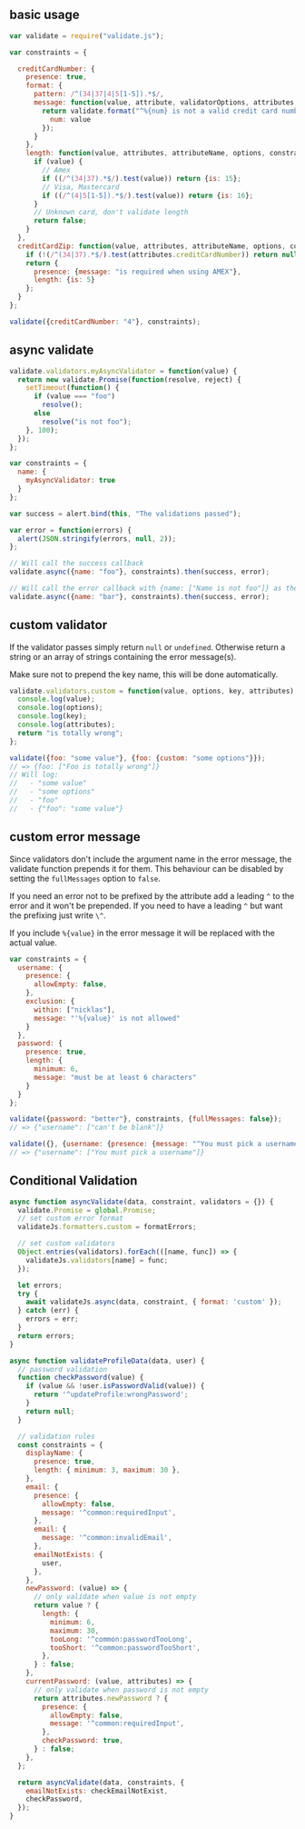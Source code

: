 ## basic usage

```javascript
var validate = require("validate.js");

var constraints = {

  creditCardNumber: {
    presence: true,
    format: {
      pattern: /^(34|37|4|5[1-5]).*$/,
      message: function(value, attribute, validatorOptions, attributes, globalOptions) {
        return validate.format("^%{num} is not a valid credit card number", {
          num: value
        });
      }
    },
    length: function(value, attributes, attributeName, options, constraints) {
      if (value) {
        // Amex
        if ((/^(34|37).*$/).test(value)) return {is: 15};
        // Visa, Mastercard
        if ((/^(4|5[1-5]).*$/).test(value)) return {is: 16};
      }
      // Unknown card, don't validate length
      return false;
    }
  },
  creditCardZip: function(value, attributes, attributeName, options, constraints) {
    if (!(/^(34|37).*$/).test(attributes.creditCardNumber)) return null;
    return {
      presence: {message: "is required when using AMEX"},
      length: {is: 5}
    };
  }
};

validate({creditCardNumber: "4"}, constraints);
```


## async validate

```javascript
validate.validators.myAsyncValidator = function(value) {
  return new validate.Promise(function(resolve, reject) {
    setTimeout(function() {
      if (value === "foo")
        resolve();
      else
        resolve("is not foo");
    }, 100);
  });
};

var constraints = {
  name: {
    myAsyncValidator: true
  }
};

var success = alert.bind(this, "The validations passed");

var error = function(errors) {
  alert(JSON.stringify(errors, null, 2));
};

// Will call the success callback
validate.async({name: "foo"}, constraints).then(success, error);

// Will call the error callback with {name: ["Name is not foo"]} as the first argument
validate.async({name: "bar"}, constraints).then(success, error);
```


## custom validator

If the validator passes simply return `null` or `undefined`. Otherwise return a string or an array of strings containing the error message(s).

Make sure not to prepend the key name, this will be done automatically.

```javascript
validate.validators.custom = function(value, options, key, attributes) {
  console.log(value);
  console.log(options);
  console.log(key);
  console.log(attributes);
  return "is totally wrong";
};

validate({foo: "some value"}, {foo: {custom: "some options"}});
// => {foo: ["Foo is totally wrong"]}
// Will log:
//   - "some value"
//   - "some options"
//   - "foo"
//   - {"foo": "some value"}
```


## custom error message

Since validators don't include the argument name in the error message, the validate function prepends it for them. This behaviour can be disabled by setting the `fullMessages` option to `false`.

If you need an error not to be prefixed by the attribute add a leading `^` to the error and it won't be prepended. If you need to have a leading `^` but want the prefixing just write `\^`.

If you include `%{value}` in the error message it will be replaced with the actual value.

```javascript
var constraints = {
  username: {
    presence: {
      allowEmpty: false,
    },
    exclusion: {
      within: ["nicklas"],
      message: "'%{value}' is not allowed"
    }
  },
  password: {
    presence: true,
    length: {
      minimum: 6,
      message: "must be at least 6 characters"
    }
  }
};

validate({password: "better"}, constraints, {fullMessages: false});
// => {"username": ["can't be blank"]}

validate({}, {username: {presence: {message: "^You must pick a username"}}});
// => {"username": ["You must pick a username"]}
```


## Conditional Validation

```js
async function asyncValidate(data, constraint, validators = {}) {
  validate.Promise = global.Promise;
  // set custom error format
  validateJs.formatters.custom = formatErrors;

  // set custom validators
  Object.entries(validators).forEach(([name, func]) => {
    validateJs.validators[name] = func;
  });

  let errors;
  try {
    await validateJs.async(data, constraint, { format: 'custom' });
  } catch (err) {
    errors = err;
  }
  return errors;
}

async function validateProfileData(data, user) {
  // password validation
  function checkPassword(value) {
    if (value && !user.isPasswordValid(value)) {
      return '^updateProfile:wrongPassword';
    }
    return null;
  }

  // validation rules
  const constraints = {
    displayName: {
      presence: true,
      length: { minimum: 3, maximum: 30 },
    },
    email: {
      presence: {
        allowEmpty: false,
        message: '^common:requiredInput',
      },
      email: {
        message: '^common:invalidEmail',
      },
      emailNotExists: {
        user,
      },
    },
    newPassword: (value) => {
      // only validate when value is not empty
      return value ? {
        length: {
          minimum: 6,
          maximum: 30,
          tooLong: '^common:passwordTooLong',
          tooShort: '^common:passwordTooShort',
        },
      } : false;
    },
    currentPassword: (value, attributes) => {
      // only validate when password is not empty
      return attributes.newPassword ? {
        presence: {
          allowEmpty: false,
          message: '^common:requiredInput',
        },
        checkPassword: true,
      } : false;
    },
  };

  return asyncValidate(data, constraints, {
    emailNotExists: checkEmailNotExist,
    checkPassword,
  });
}
```